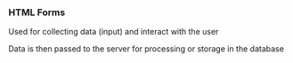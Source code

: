 
### **HTML Forms**
Used for collecting data (input) and interact with the user

Data is then passed to the server for processing or storage in the database